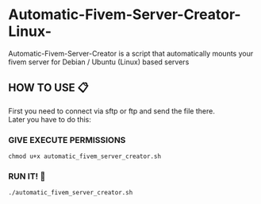 # Automatic-Fivem-Server-Creator-Linux-
 Automatic-Fivem-Server-Creator is a script that automatically mounts your fivem server for Debian / Ubuntu (Linux) based servers

## HOW TO USE 📋
First you need to connect via sftp or ftp and send the file there. <br>
Later you have to do this:
### GIVE EXECUTE PERMISSIONS
```
chmod u+x automatic_fivem_server_creator.sh
```
### RUN IT! 🚀 
```
./automatic_fivem_server_creator.sh
```
